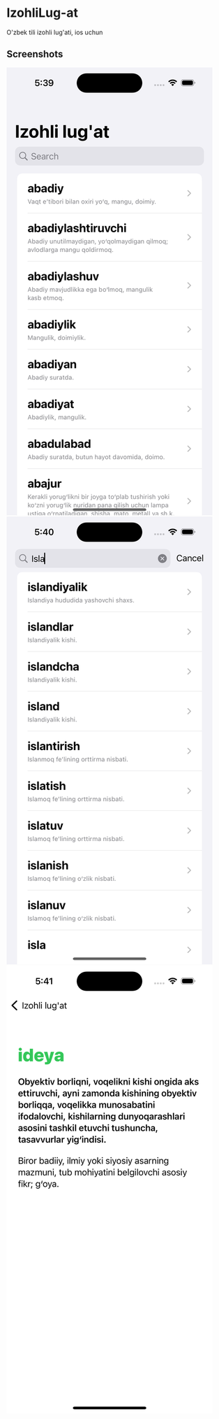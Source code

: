 # IzohliLug-at
O'zbek tili izohli lug'ati, ios uchun

## Screenshots
![MainScreen](/screens/screen1.png?raw=true "MainScreen")
![SearchText](/screens/screen2.png?raw=true "SearchText")
![DescriptionView](/screens/screen3.png?raw=true "DescriptionView")
